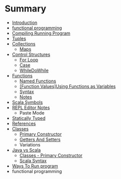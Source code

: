 # Summary

* [Introduction](README.md)
* [functional programming](functional-programming.md)
* [Compiling  Running  Program](compiling-running-program.md)
* [Tuples](tuples.md)
* [Collections](collections.md)
  * [Maps](maps.md)
* [Control Structures](control-structures.md)
  * [For Loop](for-loop.md)
  * [Case](case.md)
  * [WhileDoWhile](whiledowhile.md)
* [Functions](functions.md)
  * [Named Functions](named-functions.md)
  * [\[Function Values\]Using Functions as Variables](function-valuesusing-functions-as-variables.md)
  * [Syntax](syntax.md)
  * [Notes](notes.md)
* [Scala Symbols](scala-symbols.md)
* [REPL Editor Notes](repl-editor-notes.md)
  * Paste Mode
* [Statically Typed](statically-typed.md)
* [References](references.md)
* [Classes](classes.md)
  * [Primary Constructor](classes/primary-constructor.md)
  * [Getters And Setters](classes/getters-and-setters.md)
  * Variations
* [Java vs Scala](java-vs-scala.md)
  * [Classes - Primary Constructor](java-vs-scala/classes-primary-constructor.md)
  * [Scala Syntax](java-vs-scala/scala-syntax.md)
* [Ways To Run program](ways-to-run-program.md)
* functional programming

